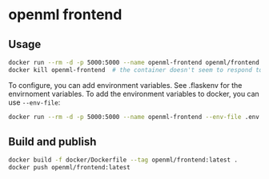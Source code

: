 # openml frontend

## Usage

```bash
docker run --rm -d -p 5000:5000 --name openml-frontend openml/frontend
docker kill openml-frontend  # the container doesn't seem to respond to a friendly stop request
```

To configure, you can add environment variables. See .flaskenv for the envirnoment variables. To add 
the environment variables to docker, you can use `--env-file`:
```bash
docker run --rm -d -p 5000:5000 --name openml-frontend --env-file .env openml/frontend
```

## Build and publish
```bash
docker build -f docker/Dockerfile --tag openml/frontend:latest .
docker push openml/frontend:latest
```

